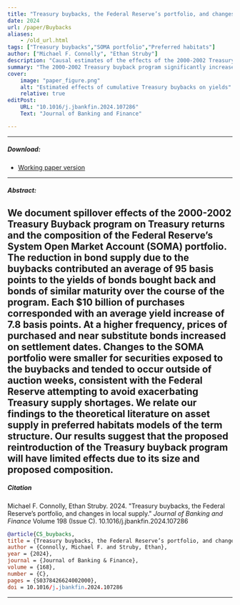 ```yaml
---
title: "Treasury buybacks, the Federal Reserve’s portfolio, and changes in local supply" 
date: 2024
url: /paper/Buybacks
aliases: 
    - /old_url.html
tags: ["Treasury buybacks","SOMA portfolio","Preferred habitats"]
author: ["Michael F. Connolly", "Ethan Struby"]
description: "Causal estimates of the effects of the 2000-2002 Treasury buyback program" 
summary: "The 2000-2002 Treasury buyback program significantly increased yields of purchased bonds and bonds of similar time to maturity."
cover:
    image: "paper_figure.png"
    alt: "Estimated effects of cumulative Treasury buybacks on yields"
    relative: true
editPost:
    URL: "10.1016/j.jbankfin.2024.107286"
    Text: "Journal of Banking and Finance"

---
```


---

##### Download:

- [Working paper version](../../static/trasury_buybacks_final_ref.pdf)

---

##### Abstract:

We document spillover effects of the 2000-2002 Treasury Buyback program on Treasury
returns and the composition of the Federal Reserve’s System Open Market Account
(SOMA) portfolio. The reduction in bond supply due to the buybacks contributed
an average of 95 basis points to the yields of bonds bought back and bonds
of similar maturity over the course of the program. Each $10 billion of purchases corresponded
with an average yield increase of 7.8 basis points. At a higher frequency,
prices of purchased and near substitute bonds increased on settlement dates. Changes
to the SOMA portfolio were smaller for securities exposed to the buybacks and tended
to occur outside of auction weeks, consistent with the Federal Reserve attempting to
avoid exacerbating Treasury supply shortages. We relate our findings to the theoretical
literature on asset supply in preferred habitats models of the term structure. Our
results suggest that the proposed reintroduction of the Treasury buyback program will
have limited effects due to its size and proposed composition.
---




##### Citation

Michael F. Connolly, Ethan Struby. 2024. "Treasury buybacks, the Federal Reserve’s portfolio, and changes in local supply." *Journal of Banking and Finance* Volume 198 (Issue C). 10.1016/j.jbankfin.2024.107286

```BibTeX
@article{CS_buybacks,
title = {Treasury buybacks, the Federal Reserve’s portfolio, and changes in local supply},
author = {Connolly, Michael F. and Struby, Ethan},
year = {2024},
journal = {Journal of Banking & Finance},
volume = {168},
number = {C},
pages = {S0378426624002000},
doi = 10.1016/j.jbankfin.2024.107286
```

---

